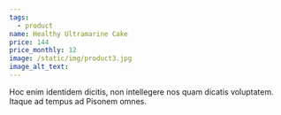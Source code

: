 ```yaml
---
tags:
  - product
name: Healthy Ultramarine Cake
price: 144
price_monthly: 12
image: /static/img/product3.jpg
image_alt_text:
---
```

Hoc enim identidem dicitis, non intellegere nos quam dicatis voluptatem. Itaque ad tempus ad Pisonem omnes.
